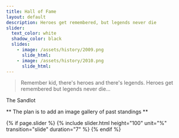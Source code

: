```yaml
---
title: Hall of Fame
layout: default
description: Heroes get remembered, but legends never die
slider:
  text_color: white
  shadow_color: black
  slides: 
    - image: /assets/history/2009.png
      slide_html:
    - image: /assets/history/2010.png
      slide_html:
---
```

> Remember kid, there's heroes and there's legends. Heroes get remembered but legends never die...

The Sandlot

** The plan is to add an image gallery of past standings ** 

{% if page.slider %}
  {% include slider.html height="100" unit="%" transition="slide" duration="7" %}
{% endif %}

